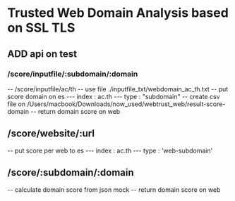 # Trusted Web Domain Analysis based on SSL TLS

## ADD api on test

### /score/inputfile/:subdomain/:domain
-- /score/inputfile/ac/th
-- use file ./inputfile_txt/webdomain_ac_th.txt
-- put score domain on es
--- index : ac.th
--- type : "subdomain"
-- create csv file on /Users/macbook/Downloads/now_used/webtrust_web/result-score-domain
-- return domain score on web

## /score/website/:url
-- put score per web to es
--- index : ac.th
--- type : 'web-subdomain'

## /score/:subdomain/:domain
-- calculate domain score from json mock
-- return domain score on web
